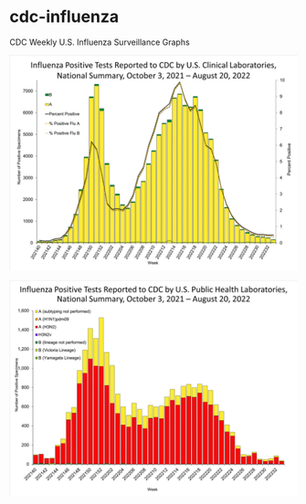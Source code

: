 # cdc-influenza
CDC Weekly U.S. Influenza Surveillance Graphs

![Clinical Laboratories](https://github.com/bbennett80/cdc-influenza/blob/main/WHONPHL33_small.gif)

![Public Health Laboratories](https://github.com/bbennett80/cdc-influenza/blob/main/WHOPHL33_small.gif)
        